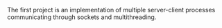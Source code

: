 The first project is an implementation of multiple server-client processes communicating through sockets and multithreading.
